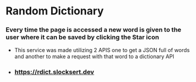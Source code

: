 # Random Dictionary

### Every time the page is accessed a new word is given to the user where it can be saved by clicking the Star icon
- This service was made utilizing 2 APIS one to get a JSON full of words and another to make a request with that word to a dictionary API
- ### https://rdict.slocksert.dev
